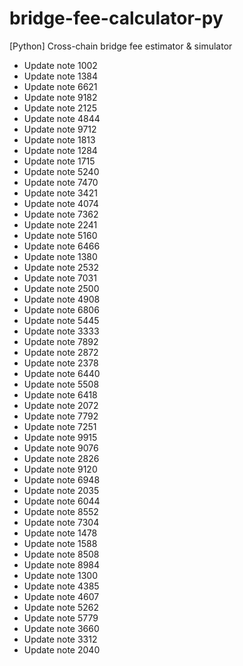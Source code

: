 # bridge-fee-calculator-py
[Python] Cross-chain bridge fee estimator & simulator
- Update note 1002
- Update note 1384
- Update note 6621
- Update note 9182
- Update note 2125
- Update note 4844
- Update note 9712
- Update note 1813
- Update note 1284
- Update note 1715
- Update note 5240
- Update note 7470
- Update note 3421
- Update note 4074
- Update note 7362
- Update note 2241
- Update note 5160
- Update note 6466
- Update note 1380
- Update note 2532
- Update note 7031
- Update note 2500
- Update note 4908
- Update note 6806
- Update note 5445
- Update note 3333
- Update note 7892
- Update note 2872
- Update note 2378
- Update note 6440
- Update note 5508
- Update note 6418
- Update note 2072
- Update note 7792
- Update note 7251
- Update note 9915
- Update note 9076
- Update note 2826
- Update note 9120
- Update note 6948
- Update note 2035
- Update note 6044
- Update note 8552
- Update note 7304
- Update note 1478
- Update note 1588
- Update note 8508
- Update note 8984
- Update note 1300
- Update note 4385
- Update note 4607
- Update note 5262
- Update note 5779
- Update note 3660
- Update note 3312
- Update note 2040
